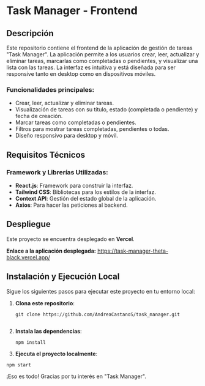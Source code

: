 # Task Manager - Frontend

## Descripción
Este repositorio contiene el frontend de la aplicación de gestión de tareas "Task Manager". La aplicación permite a los usuarios crear, leer, actualizar y eliminar tareas, marcarlas como completadas o pendientes, y visualizar una lista con las tareas. La interfaz es  intuitiva y está diseñada para ser responsive tanto en desktop como en dispositivos móviles.

### Funcionalidades principales:
- Crear, leer, actualizar y eliminar tareas.
- Visualización de tareas con su título, estado (completada o pendiente) y fecha de creación.
- Marcar tareas como completadas o pendientes.
- Filtros para mostrar tareas completadas, pendientes o todas.
- Diseño responsivo para desktop y móvil.

## Requisitos Técnicos

### Framework y Librerías Utilizadas:
- **React.js**: Framework para construir la interfaz.
-  **Tailwind CSS**: Bibliotecas para los estilos de la interfaz.
- **Context API**: Gestión del estado global de la aplicación.
- **Axios**: Para hacer las peticiones al backend.

## Despliegue

Este proyecto se encuentra desplegado en **Vercel**.

**Enlace a la aplicación desplegada:**
https://task-manager-theta-black.vercel.app/

## Instalación y Ejecución Local

Sigue los siguientes pasos para ejecutar este proyecto en tu entorno local:

1. **Clona este repositorio**:
    ```
    git clone https://github.com/AndreaCastanoS/task_manager.git
  
    ```

2. **Instala las dependencias**:
    ```
    npm install
    ```

3. **Ejecuta el proyecto localmente**:
 ```
 npm start
 ```

¡Eso es todo! Gracias por tu interés en "Task Manager".
